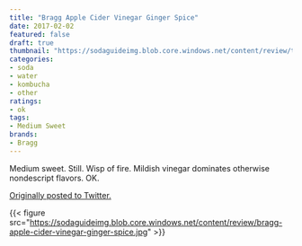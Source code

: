```yaml
---
title: "Bragg Apple Cider Vinegar Ginger Spice"
date: 2017-02-02
featured: false
draft: true
thumbnail: "https://sodaguideimg.blob.core.windows.net/content/review/thumbs/bragg-apple-cider-vinegar-ginger-spice.jpg"
categories:
- soda
- water
- kombucha
- other
ratings:
- ok
tags:
- Medium Sweet
brands:
- Bragg
---
```


Medium sweet. Still. Wisp of fire. Mildish vinegar dominates otherwise nondescript flavors. OK.

[Originally posted to Twitter.](https://twitter.com/Cavorter/status/827220113732620291)

{{< figure src="https://sodaguideimg.blob.core.windows.net/content/review/bragg-apple-cider-vinegar-ginger-spice.jpg" >}}

